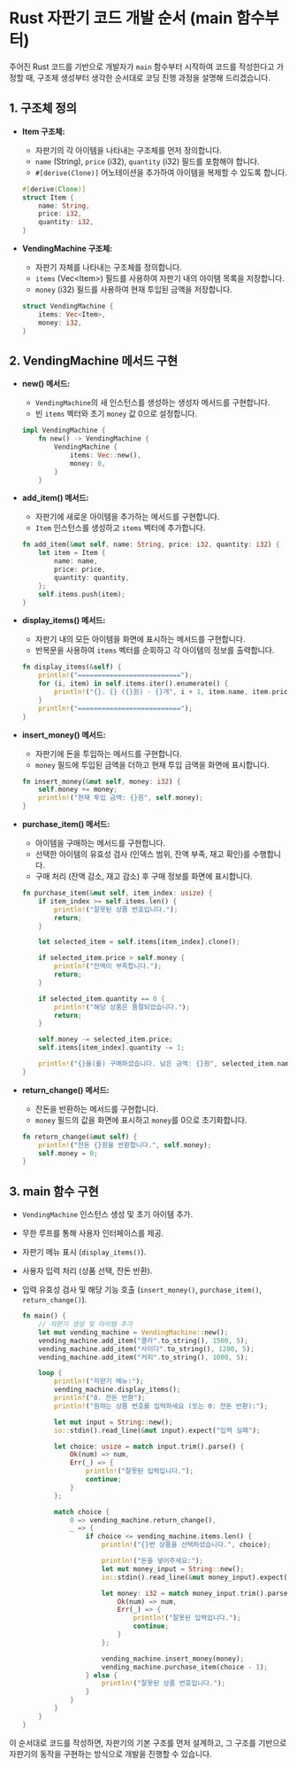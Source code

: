 # Rust 자판기 코드 개발 순서 (main 함수부터)

주어진 Rust 코드를 기반으로 개발자가 `main` 함수부터 시작하여 코드를 작성한다고 가정할 때, 구조체 생성부터 생각한 순서대로 코딩 진행 과정을 설명해 드리겠습니다.

## 1. 구조체 정의

* **Item 구조체:**
    * 자판기의 각 아이템을 나타내는 구조체를 먼저 정의합니다.
    * `name` (String), `price` (i32), `quantity` (i32) 필드를 포함해야 합니다.
    * `#[derive(Clone)]` 어노테이션을 추가하여 아이템을 복제할 수 있도록 합니다.

    ```rust
    #[derive(Clone)]
    struct Item {
        name: String,
        price: i32,
        quantity: i32,
    }
    ```

* **VendingMachine 구조체:**
    * 자판기 자체를 나타내는 구조체를 정의합니다.
    * `items` (Vec\<Item>) 필드를 사용하여 자판기 내의 아이템 목록을 저장합니다.
    * `money` (i32) 필드를 사용하여 현재 투입된 금액을 저장합니다.

    ```rust
    struct VendingMachine {
        items: Vec<Item>,
        money: i32,
    }
    ```

## 2. VendingMachine 메서드 구현

* **new() 메서드:**
    * `VendingMachine`의 새 인스턴스를 생성하는 생성자 메서드를 구현합니다.
    * 빈 `items` 벡터와 초기 `money` 값 0으로 설정합니다.

    ```rust
    impl VendingMachine {
        fn new() -> VendingMachine {
            VendingMachine {
                items: Vec::new(),
                money: 0,
            }
        }
    ```

* **add\_item() 메서드:**
    * 자판기에 새로운 아이템을 추가하는 메서드를 구현합니다.
    * `Item` 인스턴스를 생성하고 `items` 벡터에 추가합니다.

    ```rust
    fn add_item(&mut self, name: String, price: i32, quantity: i32) {
        let item = Item {
            name: name,
            price: price,
            quantity: quantity,
        };
        self.items.push(item);
    }
    ```

* **display\_items() 메서드:**
    * 자판기 내의 모든 아이템을 화면에 표시하는 메서드를 구현합니다.
    * 반복문을 사용하여 `items` 벡터를 순회하고 각 아이템의 정보를 출력합니다.

    ```rust
    fn display_items(&self) {
        println!("==========================");
        for (i, item) in self.items.iter().enumerate() {
            println!("{}. {} ({}원) - {}개", i + 1, item.name, item.price, item.quantity);
        }
        println!("==========================");
    }
    ```

* **insert\_money() 메서드:**
    * 자판기에 돈을 투입하는 메서드를 구현합니다.
    * `money` 필드에 투입된 금액을 더하고 현재 투입 금액을 화면에 표시합니다.

    ```rust
    fn insert_money(&mut self, money: i32) {
        self.money += money;
        println!("현재 투입 금액: {}원", self.money);
    }
    ```

* **purchase\_item() 메서드:**
    * 아이템을 구매하는 메서드를 구현합니다.
    * 선택한 아이템의 유효성 검사 (인덱스 범위, 잔액 부족, 재고 확인)를 수행합니다.
    * 구매 처리 (잔액 감소, 재고 감소) 후 구매 정보를 화면에 표시합니다.

    ```rust
    fn purchase_item(&mut self, item_index: usize) {
        if item_index >= self.items.len() {
            println!("잘못된 상품 번호입니다.");
            return;
        }

        let selected_item = self.items[item_index].clone();

        if selected_item.price > self.money {
            println!("잔액이 부족합니다.");
            return;
        }

        if selected_item.quantity == 0 {
            println!("해당 상품은 품절되었습니다.");
            return;
        }

        self.money -= selected_item.price;
        self.items[item_index].quantity -= 1;

        println!("{}을(를) 구매하셨습니다. 남은 금액: {}원", selected_item.name, self.money);
    }
    ```

* **return\_change() 메서드:**
    * 잔돈을 반환하는 메서드를 구현합니다.
    * `money` 필드의 값을 화면에 표시하고 `money`를 0으로 초기화합니다.

    ```rust
    fn return_change(&mut self) {
        println!("잔돈 {}원을 반환합니다.", self.money);
        self.money = 0;
    }
    ```

## 3. main 함수 구현

* `VendingMachine` 인스턴스 생성 및 초기 아이템 추가.
* 무한 루프를 통해 사용자 인터페이스를 제공.
* 자판기 메뉴 표시 (`display_items()`).
* 사용자 입력 처리 (상품 선택, 잔돈 반환).
* 입력 유효성 검사 및 해당 기능 호출 (`insert_money()`, `purchase_item()`, `return_change()`).

    ```rust
    fn main() {
        // 자판기 생성 및 아이템 추가
        let mut vending_machine = VendingMachine::new();
        vending_machine.add_item("콜라".to_string(), 1500, 5);
        vending_machine.add_item("사이다".to_string(), 1200, 5);
        vending_machine.add_item("커피".to_string(), 1000, 5);

        loop {
            println!("자판기 메뉴:");
            vending_machine.display_items();
            println!("0. 잔돈 반환");
            println!("원하는 상품 번호를 입력하세요 (또는 0: 잔돈 반환):");

            let mut input = String::new();
            io::stdin().read_line(&mut input).expect("입력 실패");

            let choice: usize = match input.trim().parse() {
                Ok(num) => num,
                Err(_) => {
                    println!("잘못된 입력입니다.");
                    continue;
                }
            };

            match choice {
                0 => vending_machine.return_change(),
                _ => {
                    if choice <= vending_machine.items.len() {
                        println!("{}번 상품을 선택하셨습니다.", choice);

                        println!("돈을 넣어주세요:");
                        let mut money_input = String::new();
                        io::stdin().read_line(&mut money_input).expect("입력 실패");

                        let money: i32 = match money_input.trim().parse() {
                            Ok(num) => num,
                            Err(_) => {
                                println!("잘못된 입력입니다.");
                                continue;
                            }
                        };

                        vending_machine.insert_money(money);
                        vending_machine.purchase_item(choice - 1);
                    } else {
                        println!("잘못된 상품 번호입니다.");
                    }
                }
            }
        }
    }
    ```

이 순서대로 코드를 작성하면, 자판기의 기본 구조를 먼저 설계하고, 그 구조를 기반으로 자판기의 동작을 구현하는 방식으로 개발을 진행할 수 있습니다.